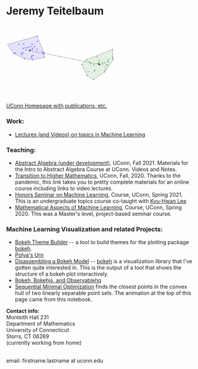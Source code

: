 # Jeremy Teitelbaum


<img src='./smo.gif' width='300'>


[UConn Homepage with publications, etc.](https://teitelbaum.math.uconn.edu)

### Work:

- [Lectures (and Videos) on topics in Machine Learning](ML.html)

### Teaching:
- [Abstract Algebra (under development)](https://jeremy9959.net/2021-Fall-3230-Math), UConn, Fall 2021.  Materials for the Intro to Abstract Algebra Course at UConn.  Videos and Notes. 
- [Transition to Higher Mathematics](https://jeremy9959.net/2020-Fall-2710W-Math), UConn, Fall, 2020. Thanks to the pandemic, this link takes you to pretty complete materials for an online course including links to video lectures.
- [Honors Seminar on Machine Learning](https://jeremy9959.net/Math-3094-Spring-2021), Course, UConn, Spring 2021.
This is an undergraduate topics course co-taught with [Kyu-Hwan Lee](https://www2.math.uconn.edu/~khlee/)
- [Mathematical Aspects of Machine Learning](https://jeremy9959.net/Math-5800-Spring-2020), Course, UConn, Spring 2020.
This was a Master's level, project-based seminar course.
### Machine Learning Visualization and related Projects:

- [Bokeh Theme Builder](https://bokehthemebuilder.herokuapp.com) -- a tool to build themes for the plotting package [bokeh](http://bokeh.pydata.org).
- [Polya's Urn](https://polyas-urn.herokuapp.com)
- [Disassembling a Bokeh Model](./structure_graph.html) -- [bokeh](http://bokeh.pydata.org) is a visualization
library that I've gotten quite interested in.  This is the output of a tool that shows the structure of
a bokeh plot interactively.
- [Bokeh, Bokehjs, and Observablehq](https://towardsdatascience.com/bokeh-bokehjs-and-observablehq-6ddf0c5ffe8a)
- [Sequential Minimal Optimization](https://observablehq.com/@jeremy9959/smo-algorithm) finds the closest
points in the convex hull of two linearly separable point sets.  The animation at the top of this page
came from this notebook.

**Contact info:**<br>
Monteith Hall 231<br>
Department of Mathematics<br>
University of Connecticut<br>
Storrs, CT 06269<br>
(currently working from home)<br>
<br>

email: firstname.lastname at uconn.edu<br>
